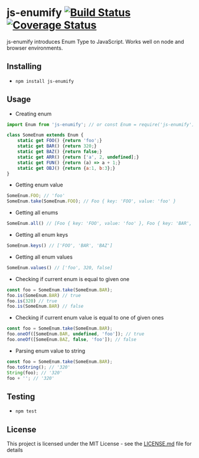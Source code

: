 # js-enumify [![Build Status](https://travis-ci.com/pgalias/js-enumify.svg?branch=master)](https://travis-ci.com/pgalias/js-enumify) [![Coverage Status](https://coveralls.io/repos/github/pgalias/js-enumify/badge.svg)](https://coveralls.io/github/pgalias/js-enumify)

js-enumify introduces Enum Type to JavaScript. Works well on node and browser environments.

## Installing

- `npm install js-enumify`

## Usage

- Creating enum
````js
import Enum from 'js-enumify'; // or const Enum = require('js-enumify');

class SomeEnum extends Enum {
    static get FOO() {return 'foo';}
    static get BAR() {return 320;}
    static get BAZ() {return false;}
    static get ARR() {return ['a', 2, undefined];}
    static get FUN() {return (a) => a + 1;}
    static get OBJ() {return {a:1, b:3};}
}
````

- Getting enum value
````js
SomeEnum.FOO; // 'foo'
SomeEnum.take(SomeEnum.FOO); // Foo { key: 'FOO', value: 'foo' } 
````

- Getting all enums
````js
SomeEnum.all() // [Foo { key: 'FOO', value: 'foo' }, Foo { key: 'BAR', value: 320 }, Foo { key: 'BAZ', value: false }]
````

- Getting all enum keys
````js
SomeEnum.keys() // ['FOO', 'BAR', 'BAZ']
````

- Getting all enum values
````js
SomeEnum.values() // ['foo', 320, false]
````

- Checking if current enum is equal to given one
````js
const foo = SomeEnum.take(SomeEnum.BAR);
foo.is(SomeEnum.BAR) // true
foo.is(320) // true
foo.is(SomeEnum.BAR) // false
````

- Checking if current enum value is equal to one of given ones
````js
const foo = SomeEnum.take(SomeEnum.BAR);
foo.oneOf([SomeEnum.BAR, undefined, 'foo']); // true
foo.oneOf([SomeEnum.BAZ, false, 'foo']); // false
````

- Parsing enum value to string
````js
const foo = SomeEnum.take(SomeEnum.BAR);
foo.toString(); // '320'
String(foo); // '320'
foo + ''; // '320'
````

## Testing

- `npm test`

## License

This project is licensed under the MIT License - see the [LICENSE.md](https://github.com/pgalias/js-enumify/blob/master/LICENSE) file for details

